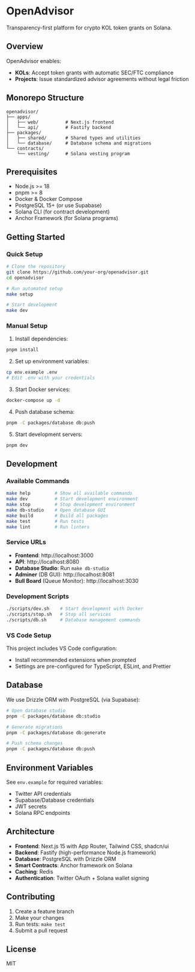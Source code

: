 # OpenAdvisor

Transparency-first platform for crypto KOL token grants on Solana.

## Overview

OpenAdvisor enables:
- **KOLs**: Accept token grants with automatic SEC/FTC compliance
- **Projects**: Issue standardized advisor agreements without legal friction

## Monorepo Structure

```
openadvisor/
├── apps/
│   ├── web/          # Next.js frontend
│   └── api/          # Fastify backend
├── packages/
│   ├── shared/       # Shared types and utilities
│   └── database/     # Database schema and migrations
└── contracts/
    └── vesting/      # Solana vesting program
```

## Prerequisites

- Node.js >= 18
- pnpm >= 8
- Docker & Docker Compose
- PostgreSQL 15+ (or use Supabase)
- Solana CLI (for contract development)
- Anchor Framework (for Solana programs)

## Getting Started

### Quick Setup

```bash
# Clone the repository
git clone https://github.com/your-org/openadvisor.git
cd openadvisor

# Run automated setup
make setup

# Start development
make dev
```

### Manual Setup

1. Install dependencies:
```bash
pnpm install
```

2. Set up environment variables:
```bash
cp env.example .env
# Edit .env with your credentials
```

3. Start Docker services:
```bash
docker-compose up -d
```

4. Push database schema:
```bash
pnpm -C packages/database db:push
```

5. Start development servers:
```bash
pnpm dev
```

## Development

### Available Commands

```bash
make help         # Show all available commands
make dev          # Start development environment
make stop         # Stop development environment
make db-studio    # Open database GUI
make build        # Build all packages
make test         # Run tests
make lint         # Run linters
```

### Service URLs

- **Frontend**: http://localhost:3000
- **API**: http://localhost:8080
- **Database Studio**: Run `make db-studio`
- **Adminer** (DB GUI): http://localhost:8081
- **Bull Board** (Queue Monitor): http://localhost:3030

### Development Scripts

```bash
./scripts/dev.sh    # Start development with Docker
./scripts/stop.sh   # Stop all services
./scripts/db.sh     # Database management commands
```

### VS Code Setup

This project includes VS Code configuration:
- Install recommended extensions when prompted
- Settings are pre-configured for TypeScript, ESLint, and Prettier

## Database

We use Drizzle ORM with PostgreSQL (via Supabase):

```bash
# Open database studio
pnpm -C packages/database db:studio

# Generate migrations
pnpm -C packages/database db:generate

# Push schema changes
pnpm -C packages/database db:push
```

## Environment Variables

See `env.example` for required variables:
- Twitter API credentials
- Supabase/Database credentials
- JWT secrets
- Solana RPC endpoints

## Architecture

- **Frontend**: Next.js 15 with App Router, Tailwind CSS, shadcn/ui
- **Backend**: Fastify (high-performance Node.js framework)
- **Database**: PostgreSQL with Drizzle ORM
- **Smart Contracts**: Anchor framework on Solana
- **Caching**: Redis
- **Authentication**: Twitter OAuth + Solana wallet signing

## Contributing

1. Create a feature branch
2. Make your changes
3. Run tests: `make test`
4. Submit a pull request

## License

MIT 